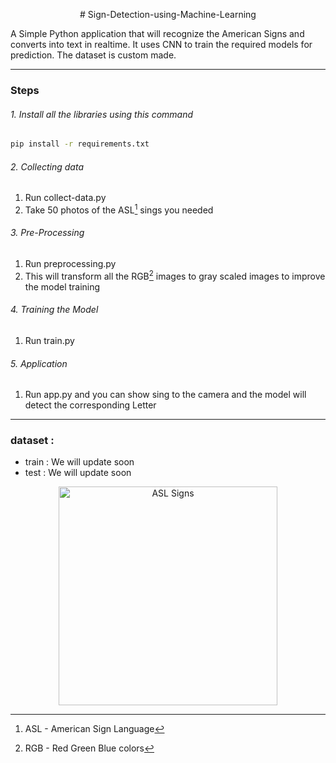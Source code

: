 <p align="center">
  # Sign-Detection-using-Machine-Learning
</p>


A Simple Python application that will recognize the American Signs and converts into text in realtime. It uses CNN to train the required models for prediction. The dataset is custom made.

---


### Steps

###### 1. Install all the libraries using this command

```bash
pip install -r requirements.txt
```

###### 2. Collecting data

1.  Run collect-data.py
1.  Take 50 photos of the ASL[^1] sings you needed

###### 3. Pre-Processing

1.  Run preprocessing.py
1.  This will transform all the RGB[^2] images to gray scaled images to improve the model training

###### 4. Training the Model

1.  Run train.py

###### 5. Application

1.  Run app.py and you can show sing to the camera and the model will detect the corresponding Letter

---

### dataset :

- train : We will update soon
- test : We will update soon


<p align="center">
  <img src="https://www.google.com/url?sa=i&url=https%3A%2F%2Fwww.researchgate.net%2Ffigure%2FThe-26-letters-and-10-digits-of-American-Sign-Language-ASL_fig1_328396430&psig=AOvVaw3pRUn-vjsSzOfrH1G4RVjR&ust=1681400973553000&source=images&cd=vfe&ved=0CBEQjRxqFwoTCOCskPDYpP4CFQAAAAAdAAAAABAE" width="350" alt="ASL Signs">
</p>


[^1]: ASL - American Sign Language
[^2]: RGB - Red Green Blue colors
